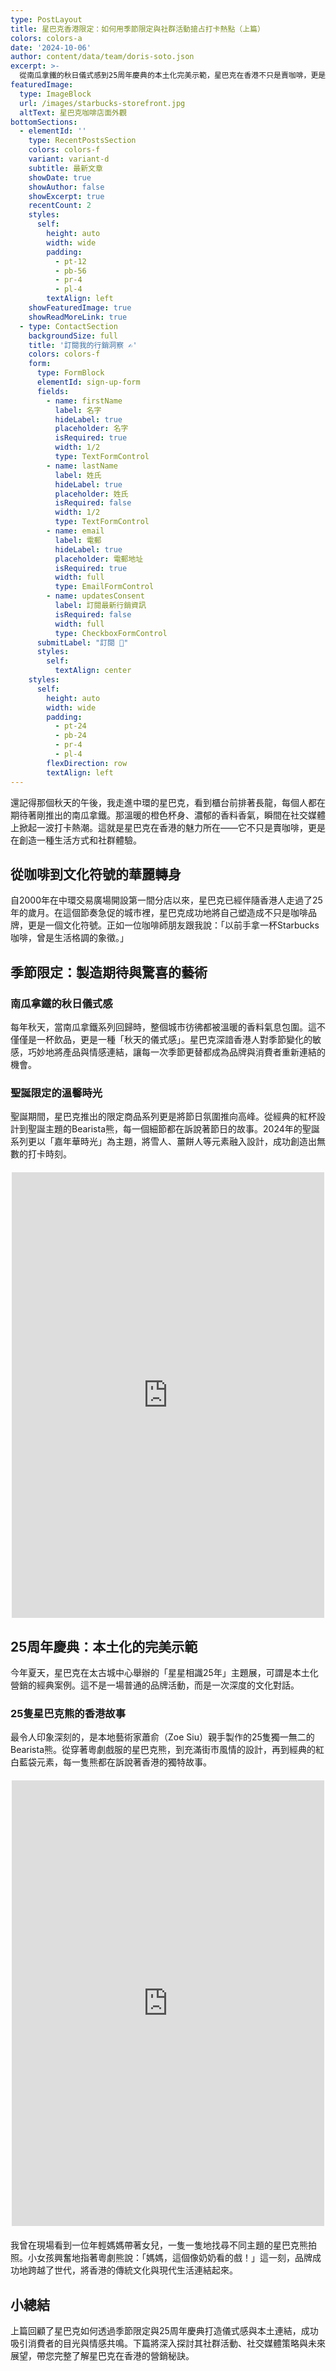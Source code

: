 ```yaml
---
type: PostLayout
title: 星巴克香港限定：如何用季節限定與社群活動搶占打卡熱點（上篇）
colors: colors-a
date: '2024-10-06'
author: content/data/team/doris-soto.json
excerpt: >-
  從南瓜拿鐵的秋日儀式感到25周年慶典的本土化完美示範，星巴克在香港不只是賣咖啡，更是在創造一種生活方式和社群體驗。
featuredImage:
  type: ImageBlock
  url: /images/starbucks-storefront.jpg
  altText: 星巴克咖啡店面外觀
bottomSections:
  - elementId: ''
    type: RecentPostsSection
    colors: colors-f
    variant: variant-d
    subtitle: 最新文章
    showDate: true
    showAuthor: false
    showExcerpt: true
    recentCount: 2
    styles:
      self:
        height: auto
        width: wide
        padding:
          - pt-12
          - pb-56
          - pr-4
          - pl-4
        textAlign: left
    showFeaturedImage: true
    showReadMoreLink: true
  - type: ContactSection
    backgroundSize: full
    title: '訂閱我的行銷洞察 ✍️'
    colors: colors-f
    form:
      type: FormBlock
      elementId: sign-up-form
      fields:
        - name: firstName
          label: 名字
          hideLabel: true
          placeholder: 名字
          isRequired: true
          width: 1/2
          type: TextFormControl
        - name: lastName
          label: 姓氏
          hideLabel: true
          placeholder: 姓氏
          isRequired: false
          width: 1/2
          type: TextFormControl
        - name: email
          label: 電郵
          hideLabel: true
          placeholder: 電郵地址
          isRequired: true
          width: full
          type: EmailFormControl
        - name: updatesConsent
          label: 訂閱最新行銷資訊
          isRequired: false
          width: full
          type: CheckboxFormControl
      submitLabel: "訂閱 🚀"
      styles:
        self:
          textAlign: center
    styles:
      self:
        height: auto
        width: wide
        padding:
          - pt-24
          - pb-24
          - pr-4
          - pl-4
        flexDirection: row
        textAlign: left
---
```


還記得那個秋天的午後，我走進中環的星巴克，看到櫃台前排著長龍，每個人都在期待著剛推出的南瓜拿鐵。那溫暖的橙色杯身、濃郁的香料香氣，瞬間在社交媒體上掀起一波打卡熱潮。這就是星巴克在香港的魅力所在——它不只是賣咖啡，更是在創造一種生活方式和社群體驗。

## 從咖啡到文化符號的華麗轉身

自2000年在中環交易廣場開設第一間分店以來，星巴克已經伴隨香港人走過了25年的歲月。在這個節奏急促的城市裡，星巴克成功地將自己塑造成不只是咖啡品牌，更是一個文化符號。正如一位咖啡師朋友跟我說：「以前手拿一杯Starbucks咖啡，曾是生活格調的象徵。」

## 季節限定：製造期待與驚喜的藝術

### 南瓜拿鐵的秋日儀式感

每年秋天，當南瓜拿鐵系列回歸時，整個城市彷彿都被溫暖的香料氣息包圍。這不僅僅是一杯飲品，更是一種「秋天的儀式感」。星巴克深諳香港人對季節變化的敏感，巧妙地將產品與情感連結，讓每一次季節更替都成為品牌與消費者重新連結的機會。

### 聖誕限定的溫馨時光

聖誕期間，星巴克推出的限定商品系列更是將節日氛圍推向高峰。從經典的紅杯設計到聖誕主題的Bearista熊，每一個細節都在訴說著節日的故事。2024年的聖誕系列更以「嘉年華時光」為主題，將雪人、薑餅人等元素融入設計，成功創造出無數的打卡時刻。

<div style="max-width: 500px; margin: 20px auto;">
<iframe src="https://www.facebook.com/plugins/post.php?href=https%3A%2F%2Fwww.facebook.com%2Fphoto%2F%3Ffbid%3D953948733433671%26set%3Da.638633454965202&show_text=true&width=500" width="500" height="713" style="border:none;overflow:hidden;background-color:white" scrolling="no" frameborder="0" allowfullscreen="true" allow="autoplay; clipboard-write; encrypted-media; picture-in-picture; web-share"></iframe>
</div>

## 25周年慶典：本土化的完美示範

今年夏天，星巴克在太古城中心舉辦的「星星相識25年」主題展，可謂是本土化營銷的經典案例。這不是一場普通的品牌活動，而是一次深度的文化對話。

### 25隻星巴克熊的香港故事

最令人印象深刻的，是本地藝術家蕭俞（Zoe Siu）親手製作的25隻獨一無二的Bearista熊。從穿著粵劇戲服的星巴克熊，到充滿街市風情的設計，再到經典的紅白藍袋元素，每一隻熊都在訴說著香港的獨特故事。

<div style="max-width: 500px; margin: 20px auto;">
<iframe src="https://www.facebook.com/plugins/post.php?href=https%3A%2F%2Fwww.facebook.com%2Fphoto%2F%3Ffbid%3D1168355398659669%26set%3Dpcb.1168355431992999&show_text=true&width=500" width="500" height="713" style="border:none;overflow:hidden;background-color:white" scrolling="no" frameborder="0" allowfullscreen="true" allow="autoplay; clipboard-write; encrypted-media; picture-in-picture; web-share"></iframe>
</div>

我曾在現場看到一位年輕媽媽帶著女兒，一隻一隻地找尋不同主題的星巴克熊拍照。小女孩興奮地指著粵劇熊說：「媽媽，這個像奶奶看的戲！」這一刻，品牌成功地跨越了世代，將香港的傳統文化與現代生活連結起來。

## 小總結

上篇回顧了星巴克如何透過季節限定與25周年慶典打造儀式感與本土連結，成功吸引消費者的目光與情感共鳴。下篇將深入探討其社群活動、社交媒體策略與未來展望，帶您完整了解星巴克在香港的營銷秘訣。
